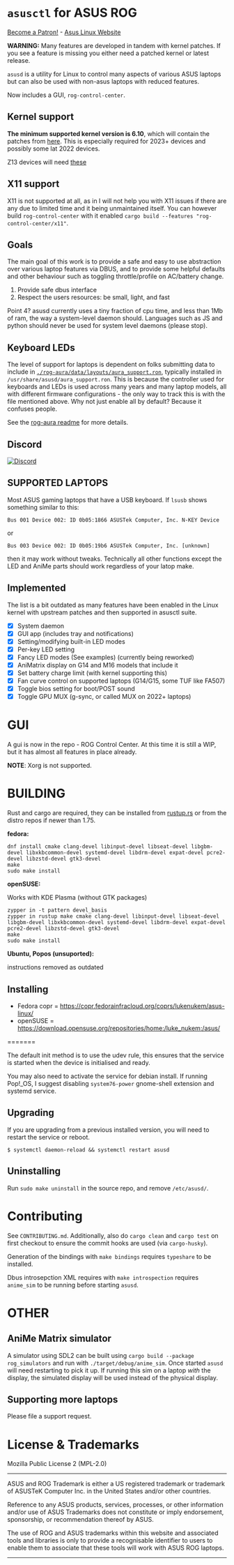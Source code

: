 # `asusctl` for ASUS ROG

[Become a Patron!](https://www.patreon.com/bePatron?u=7602281) - [Asus Linux Website](https://asus-linux.org/)

**WARNING:** Many features are developed in tandem with kernel patches. If you see a feature is missing you either need a patched kernel or latest release.

`asusd` is a utility for Linux to control many aspects of various ASUS laptops
but can also be used with non-asus laptops with reduced features.

Now includes a GUI, `rog-control-center`.

## Kernel support

**The minimum supported kernel version is 6.10**, which will contain the patches from [here](https://lore.kernel.org/platform-driver-x86/20240404001652.86207-1-luke@ljones.dev/). This is especially required for 2023+ devices and possibly some lat 2022 devices.

Z13 devices will need [these](https://lore.kernel.org/linux-input/20240416090402.31057-1-luke@ljones.dev/T/#t)

## X11 support

X11 is not supported at all, as in I will not help you with X11 issues if there are any due to limited time and it being unmaintained itself. You can however build `rog-control-center` with it enabled `cargo build --features "rog-control-center/x11"`.

## Goals

The main goal of this work is to provide a safe and easy to use abstraction over various laptop features via DBUS, and to provide some helpful defaults and other behaviour such as toggling throttle/profile on AC/battery change.

1. Provide safe dbus interface
2. Respect the users resources: be small, light, and fast

Point 4? asusd currently uses a tiny fraction of cpu time, and less than 1Mb of ram, the way
a system-level daemon should. Languages such as JS and python should never be used for system level daemons (please stop).

## Keyboard LEDs

The level of support for laptops is dependent on folks submitting data to include in [`./rog-aura/data/layouts/aura_support.ron`](./rog-aura/data/layouts/aura_support.ron), typically installed in `/usr/share/asusd/aura_support.ron`. This is because the controller used for keyboards and LEDs is used across many years and many laptop models, all with different firmware configurations - the only way to track this is with the file mentioned above. Why not just enable all by default? Because it confuses people.

See the [rog-aura readme](./rog-aura/README.md) for more details.

## Discord

[![Discord](https://img.shields.io/badge/Discord-7289DA?style=for-the-badge&logo=discord&logoColor=white)](https://discord.gg/z8y99XqPb7)

## SUPPORTED LAPTOPS

Most ASUS gaming laptops that have a USB keyboard. If `lsusb` shows something similar
to this:

```
Bus 001 Device 002: ID 0b05:1866 ASUSTek Computer, Inc. N-KEY Device
```

or

```
Bus 003 Device 002: ID 0b05:19b6 ASUSTek Computer, Inc. [unknown]
```

then it may work without tweaks. Technically all other functions except the LED
and AniMe parts should work regardless of your latop make.

## Implemented

The list is a bit outdated as many features have been enabled in the Linux kernel with upstream patches and then supported in asusctl suite.

- [x] System daemon
- [x] GUI app (includes tray and notifications)
- [x] Setting/modifying built-in LED modes
- [x] Per-key LED setting
- [x] Fancy LED modes (See examples) (currently being reworked)
- [x] AniMatrix display on G14 and M16 models that include it
- [x] Set battery charge limit (with kernel supporting this)
- [x] Fan curve control on supported laptops (G14/G15, some TUF like FA507)
- [x] Toggle bios setting for boot/POST sound
- [x] Toggle GPU MUX (g-sync, or called MUX on 2022+ laptops)

# GUI

A gui is now in the repo - ROG Control Center. At this time it is still a WIP, but it has almost all features in place already.

**NOTE**: Xorg is not supported.

# BUILDING

Rust and cargo are required, they can be installed from [rustup.rs](https://rustup.rs/) or from the distro repos if newer than 1.75.

**fedora:**

    dnf install cmake clang-devel libinput-devel libseat-devel libgbm-devel libxkbcommon-devel systemd-devel libdrm-devel expat-devel pcre2-devel libzstd-devel gtk3-devel
    make
    sudo make install

**openSUSE:**

Works with KDE Plasma (without GTK packages)

    zypper in -t pattern devel_basis
    zypper in rustup make cmake clang-devel libinput-devel libseat-devel libgbm-devel libxkbcommon-devel systemd-devel libdrm-devel expat-devel pcre2-devel libzstd-devel gtk3-devel
    make
    sudo make install

**Ubuntu, Popos (unsuported):**

instructions removed as outdated

## Installing

- Fedora copr = https://copr.fedorainfracloud.org/coprs/lukenukem/asus-linux/
- openSUSE = https://download.opensuse.org/repositories/home:/luke_nukem:/asus/

=======

The default init method is to use the udev rule, this ensures that the service is
started when the device is initialised and ready.

You may also need to activate the service for debian install. If running Pop!\_OS, I suggest disabling `system76-power` gnome-shell extension and systemd service.

## Upgrading

If you are upgrading from a previous installed version, you will need to restart the service or reboot.

```
$ systemctl daemon-reload && systemctl restart asusd
```

## Uninstalling

Run `sudo make uninstall` in the source repo, and remove `/etc/asusd/`.

# Contributing

See `CONTRIBUTING.md`. Additionally, also do `cargo clean` and `cargo test` on first checkout to ensure the commit hooks are used (via `cargo-husky`).

Generation of the bindings with `make bindings` requires `typeshare` to be installed.

Dbus introsepction XML requires with `make introspection` requires `anime_sim` to be running before starting `asusd`.

# OTHER

## AniMe Matrix simulator

A simulator using SDL2 can be built using `cargo build --package rog_simulators` and run with `./target/debug/anime_sim`. Once started `asusd` will need restarting to pick it up. If running this sim on a laptop _with_ the display, the simulated display will be used instead of the physical display.

## Supporting more laptops

Please file a support request.

# License & Trademarks

Mozilla Public License 2 (MPL-2.0)

---

ASUS and ROG Trademark is either a US registered trademark or trademark of ASUSTeK Computer Inc. in the United States and/or other countries.

Reference to any ASUS products, services, processes, or other information and/or use of ASUS Trademarks does not constitute or imply endorsement, sponsorship, or recommendation thereof by ASUS.

The use of ROG and ASUS trademarks within this website and associated tools and libraries is only to provide a recognisable identifier to users to enable them to associate that these tools will work with ASUS ROG laptops.

---
